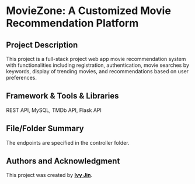 # **MovieZone: A Customized Movie Recommendation Platform**

## **Project Description**

This project is a full-stack project web app movie recommendation system with functionalities including registration, authentication, movie searches by keywords, display of trending movies, and recommendations based on user preferences.
## **Framework & Tools & Libraries**

REST API, MySQL, TMDb API, Flask API

## **File/Folder Summary**

The endpoints are specified in the controller folder.

## **Authors and Acknowledgment**

This project was created by **[Ivy Jin](https://github.com/IvyKim2023)**.
